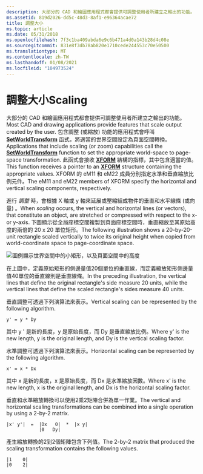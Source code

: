 ```yaml
---
description: 大部分的 CAD 和繪圖應用程式都會提供可調整使用者所建立之輸出的功能。
ms.assetid: 819d2026-dd5c-48d3-8af1-e96364acae72
title: 調整大小
ms.topic: article
ms.date: 05/31/2018
ms.openlocfilehash: 7f3c1ba409abda6e9c6b471a4d0a143b28d4c08e
ms.sourcegitcommit: 831e8f3db78ab820e1710cede244553c70e50500
ms.translationtype: MT
ms.contentlocale: zh-TW
ms.lasthandoff: 01/08/2021
ms.locfileid: "104973524"
---
```

# <a name="scaling"></a><span data-ttu-id="2ae2c-103">調整大小</span><span class="sxs-lookup"><span data-stu-id="2ae2c-103">Scaling</span></span>

<span data-ttu-id="2ae2c-104">大部分的 CAD 和繪圖應用程式都會提供可調整使用者所建立之輸出的功能。</span><span class="sxs-lookup"><span data-stu-id="2ae2c-104">Most CAD and drawing applications provide features that scale output created by the user.</span></span> <span data-ttu-id="2ae2c-105">包含調整 (或縮放) 功能的應用程式會呼叫 [**SetWorldTransform**](/windows/desktop/api/Wingdi/nf-wingdi-setworldtransform) 函式，將適當的世界空間設定為頁面空間轉換。</span><span class="sxs-lookup"><span data-stu-id="2ae2c-105">Applications that include scaling (or zoom) capabilities call the [**SetWorldTransform**](/windows/desktop/api/Wingdi/nf-wingdi-setworldtransform) function to set the appropriate world-space to page-space transformation.</span></span> <span data-ttu-id="2ae2c-106">此函式會接收 [**XFORM**](/windows/win32/api/wingdi/ns-wingdi-xform) 結構的指標，其中包含適當的值。</span><span class="sxs-lookup"><span data-stu-id="2ae2c-106">This function receives a pointer to an [**XFORM**](/windows/win32/api/wingdi/ns-wingdi-xform) structure containing the appropriate values.</span></span> <span data-ttu-id="2ae2c-107">XFORM 的 eM11 和 eM22 成員分別指定水準和垂直縮放比例元件。</span><span class="sxs-lookup"><span data-stu-id="2ae2c-107">The eM11 and eM22 members of XFORM specify the horizontal and vertical scaling components, respectively.</span></span>

<span data-ttu-id="2ae2c-108">進行 *調整* 時，會根據 X 軸或 y 軸來延展或壓縮組成物件的垂直和水平線條 (或向量) 。</span><span class="sxs-lookup"><span data-stu-id="2ae2c-108">When *scaling* occurs, the vertical and horizontal lines (or vectors), that constitute an object, are stretched or compressed with respect to the x- or y-axis.</span></span> <span data-ttu-id="2ae2c-109">下圖顯示從全局座標空間複製到頁面座標空間時，垂直縮放至其原始高度的兩倍的 20 x 20 單位矩形。</span><span class="sxs-lookup"><span data-stu-id="2ae2c-109">The following illustration shows a 20-by-20-unit rectangle scaled vertically to twice its original height when copied from world-coordinate space to page-coordinate space.</span></span>

![圖例顯示世界空間中的小矩形，以及頁面空間中的高度](images/cstrn-10.png)

<span data-ttu-id="2ae2c-111">在上圖中，定義原始矩形的側邊量值20個單位的垂直線，而定義縮放矩形側邊量值40單位的垂直線則是垂直線條。</span><span class="sxs-lookup"><span data-stu-id="2ae2c-111">In the preceding illustration, the vertical lines that define the original rectangle's side measure 20 units, while the vertical lines that define the scaled rectangle's sides measure 40 units.</span></span>

<span data-ttu-id="2ae2c-112">垂直調整可透過下列演算法來表示。</span><span class="sxs-lookup"><span data-stu-id="2ae2c-112">Vertical scaling can be represented by the following algorithm.</span></span>

``` syntax
y' = y * Dy 
```

<span data-ttu-id="2ae2c-113">其中 y ' 是新的長度，y 是原始長度，而 Dy 是垂直縮放比例。</span><span class="sxs-lookup"><span data-stu-id="2ae2c-113">Where y' is the new length, y is the original length, and Dy is the vertical scaling factor.</span></span>

<span data-ttu-id="2ae2c-114">水準調整可透過下列演算法來表示。</span><span class="sxs-lookup"><span data-stu-id="2ae2c-114">Horizontal scaling can be represented by the following algorithm.</span></span>

``` syntax
x' = x * Dx 
```

<span data-ttu-id="2ae2c-115">其中 x 是新的長度，x 是原始長度，而 Dx 是水準縮放因數。</span><span class="sxs-lookup"><span data-stu-id="2ae2c-115">Where x' is the new length, x is the original length, and Dx is the horizontal scaling factor.</span></span>

<span data-ttu-id="2ae2c-116">垂直和水準縮放轉換可以使用2乘2矩陣合併為單一作業。</span><span class="sxs-lookup"><span data-stu-id="2ae2c-116">The vertical and horizontal scaling transformations can be combined into a single operation by using a 2-by-2 matrix.</span></span>

``` syntax
|x' y'|  =  |Dx   0|  *  |x y| 
            |0   Dy| 
```

<span data-ttu-id="2ae2c-117">產生縮放轉換的2到2個矩陣包含下列值。</span><span class="sxs-lookup"><span data-stu-id="2ae2c-117">The 2-by-2 matrix that produced the scaling transformation contains the following values.</span></span>

``` syntax
|1    0| 
|0    2| 
```

 

 



